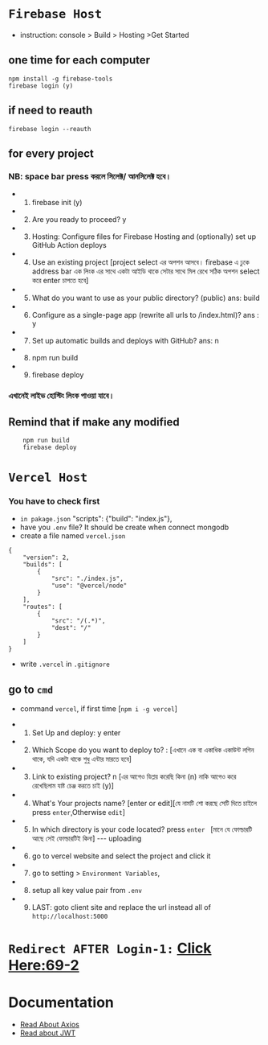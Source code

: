 
# `Firebase Host`
* instruction: console > Build > Hosting >Get Started

## one time for each computer
```
npm install -g firebase-tools
firebase login (y)
```
## if need to reauth
```
firebase login --reauth
```

## for every project
### NB: space bar press করলে সিলেক্ট/ আনসিলেক্ট হবে। 
* 1. firebase init (y)
     
* 2. Are you ready to proceed? y
* 3. Hosting: Configure files for Firebase Hosting and (optionally) set up GitHub Action deploys
* 4. Use an existing project [project select এর অপশন আসবে। firebase এ ঢুকে address bar এক লিংক এর সাথে একটা আইডি থাকে সেটার সাথে মিল রেখে সঠিক অপশন  select করে enter চাপতে হবে]
* 5. What do you want to use as your public directory? (public) ans: build
* 6. Configure as a single-page app (rewrite all urls to /index.html)? ans : y
* 7. Set up automatic builds and deploys with GitHub? ans: n
* 8. npm run build
* 9. firebase deploy
### এখানেই লাইভ হোস্টিং লিংক পাওয়া যাবে। 
## Remind that if make any modified
```
    npm run build
    firebase deploy
```


# `Vercel Host`
### You have to check first
* `in pakage.json` "scripts": {"build": "index.js"},
* have you `.env` file? It should be create when connect mongodb
* create a file named `vercel.json`
```
{
    "version": 2,
    "builds": [
        {
            "src": "./index.js",
            "use": "@vercel/node"
        }
    ],
    "routes": [
        {
            "src": "/(.*)",
            "dest": "/"
        }
    ]
}
```
* write `.vercel` in `.gitignore`
## go to `cmd`
* command `vercel`,  if first time [`npm i -g vercel`]

* 1. Set Up and deploy: y enter
* 2. Which Scope do you want to deploy to? : [এখানে এক বা একাধিক একাউন্ট লগিন থাকে, যদি একটা থাকে শুধু এন্টার মারতে হবে]
* 3. Link to existing project? n [এর আগেও ডিপ্লয় করেছি কিনা (n) নাকি আগেও করে রেখেছিলাম যাষ্ট চেঞ্জ করতে চাই (y)]
* 4. What's Your projects name? [enter or edit][যে নামটি শো করছে সেটি দিতে চাইলে press `enter`,Otherwise `edit`]
* 5. In which directory is your code located? press `enter ` [মানে যে ফোল্ডারটি আছে সেই ফোল্ডারটিই কিনা]
--- uploading
* 6. go to vercel website and select the project and click it
* 7. go to setting > `Environment Variables`,
* 8. setup all key value pair from `.env`
* 9. LAST: goto client site and replace  the url instead all of `http://localhost:5000`

# `Redirect AFTER Login-1:` [Click Here:69-2](https://web.programming-hero.com/web-6/video/web-6-69-2-recap-auth-redirect-after-successful-login)


# Documentation
* [Read About Axios](https://axios-http.com/docs/intro)
* [Read about JWT](https://jwt.io/introduction)

